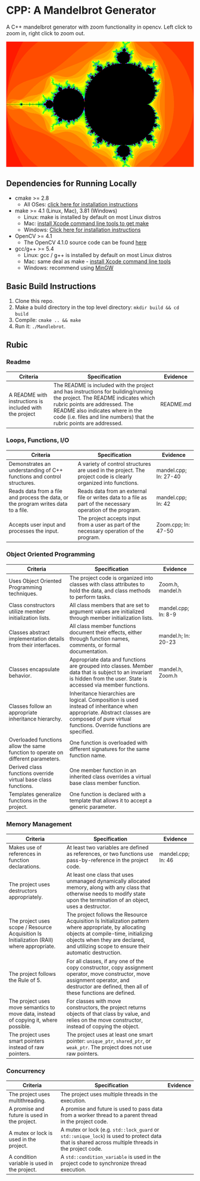 # CPP: A Mandelbrot Generator

A C++ mandelbrot generator with zoom functionality in opencv. Left click to zoom in, right click to zoom out.

<img src="img/mandel.png"/>

## Dependencies for Running Locally
* cmake >= 2.8
  * All OSes: [click here for installation instructions](https://cmake.org/install/)
* make >= 4.1 (Linux, Mac), 3.81 (Windows)
  * Linux: make is installed by default on most Linux distros
  * Mac: [install Xcode command line tools to get make](https://developer.apple.com/xcode/features/)
  * Windows: [Click here for installation instructions](http://gnuwin32.sourceforge.net/packages/make.htm)
* OpenCV >= 4.1
  * The OpenCV 4.1.0 source code can be found [here](https://github.com/opencv/opencv/tree/4.1.0)
* gcc/g++ >= 5.4
  * Linux: gcc / g++ is installed by default on most Linux distros
  * Mac: same deal as make - [install Xcode command line tools](https://developer.apple.com/xcode/features/)
  * Windows: recommend using [MinGW](http://www.mingw.org/)

## Basic Build Instructions

1. Clone this repo.
2. Make a build directory in the top level directory: `mkdir build && cd build`
3. Compile: `cmake .. && make`
4. Run it: `./Mandlebrot`.


## Rubic

### Readme

| Criteria  | Specification | Evidence  |
| ------------- | ------------- | ------------- |
| A README with instructions is included with the project  | The README is included with the project and has instructions for building/running the project. The README indicates which rubric points are addressed. The README also indicates where in the code (i.e. files and line numbers) that the rubric points are addressed. | README.md |

### Loops, Functions, I/O

| Criteria  | Specification | Evidence  |
| ------------- | ------------- | ------------- |
| Demonstrates an understanding of C++ functions and control structures.  | A variety of control structures are used in the project. The project code is clearly organized into functions.  | mandel.cpp; ln: 27-40 |
| Reads data from a file and process the data, or the program writes data to a file. | Reads data from an external file or writes data to a file as part of the necessary operation of the program.  | mandel.cpp; ln: 42 |
| Accepts user input and processes the input.  | The project accepts input from a user as part of the necessary operation of the program.  | Zoom.cpp; ln: 47-50 |

### Object Oriented Programming

| Criteria  | Specification | Evidence  |
| ------------- | ------------- | ------------- |
| Uses Object Oriented Programming techniques.  | The project code is organized into classes with class attributes to hold the data, and class methods to perform tasks.  | Zoom.h, mandel.h |
| Class constructors utilize member initialization lists.  | All class members that are set to argument values are initialized through member initialization lists.  | mandel.cpp; ln: 8-9 |
| Classes abstract implementation details from their interfaces.  | All class member functions document their effects, either through function names, comments, or formal documentation.  | mandel.h; ln: 20-23 |
| Classes encapsulate behavior.  | Appropriate data and functions are grouped into classes. Member data that is subject to an invariant is hidden from the user. State is accessed via member functions.  | mandel.h, Zoom.h |
| Classes follow an appropriate inheritance hierarchy.  | Inheritance hierarchies are logical. Composition is used instead of inheritance when appropriate. Abstract classes are composed of pure virtual functions. Override functions are specified.  |  |
| Overloaded functions allow the same function to operate on different parameters.  | One function is overloaded with different signatures for the same function name.  |  |
| Derived class functions override virtual base class functions.  | One member function in an inherited class overrides a virtual base class member function.  |  |
| Templates generalize functions in the project.  | One function is declared with a template that allows it to accept a generic parameter. |  |

### Memory Management

| Criteria  | Specification | Evidence  |
| ------------- | ------------- | ------------- |
| Makes use of references in function declarations.  | At least two variables are defined as references, or two functions use pass-by-reference in the project code. | mandel.cpp; ln: 46 |
| The project uses destructors appropriately.  | At least one class that uses unmanaged dynamically allocated memory, along with any class that otherwise needs to modify state upon the termination of an object, uses a destructor.  |  |
| The project uses scope / Resource Acquisition Is Initialization (RAII) where appropriate.  | The project follows the Resource Acquisition Is Initialization pattern where appropriate, by allocating objects at compile-time, initializing objects when they are declared, and utilizing scope to ensure their automatic destruction.  |  |
| The project follows the Rule of 5.  | For all classes, if any one of the copy constructor, copy assignment operator, move constructor, move assignment operator, and destructor are defined, then all of these functions are defined.  |  |
| The project uses move semantics to move data, instead of copying it, where possible.  | For classes with move constructors, the project returns objects of that class by value, and relies on the move constructor, instead of copying the object.  |  |
| The project uses smart pointers instead of raw pointers.  | The project uses at least one smart pointer: `unique_ptr`, `shared_ptr`, or `weak_ptr`. The project does not use raw pointers.  |  |

### Concurrency

| Criteria  | Specification | Evidence  |
| ------------- | ------------- | ------------- |
| The project uses multithreading.  | The project uses multiple threads in the execution.  |  |
| A promise and future is used in the project.  | A promise and future is used to pass data from a worker thread to a parent thread in the project code. |  |
| A mutex or lock is used in the project.  | A mutex or lock (e.g. `std::lock_guard` or `std::unique_lock`) is used to protect data that is shared across multiple threads in the project code.  |  |
| A condition variable is used in the project.  | A `std::condition_variable` is used in the project code to synchronize thread execution.  |  |

